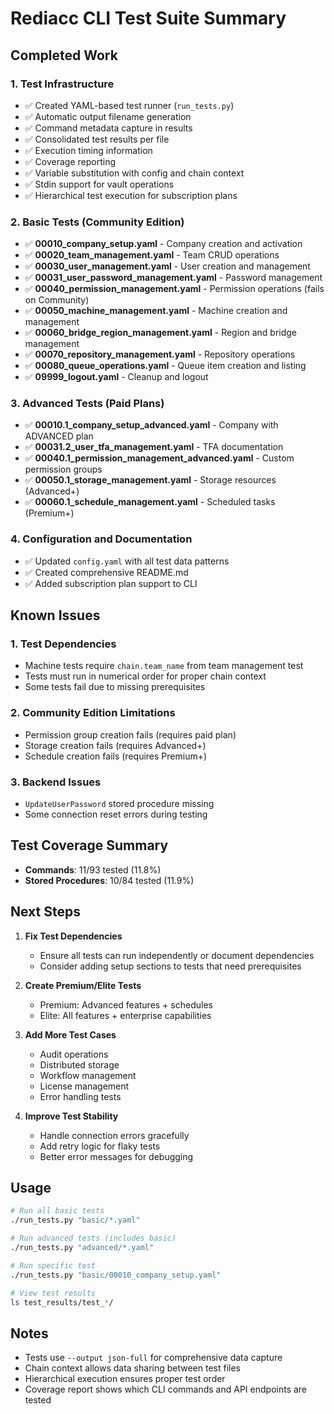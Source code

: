 # Rediacc CLI Test Suite Summary

## Completed Work

### 1. Test Infrastructure
- ✅ Created YAML-based test runner (`run_tests.py`)
- ✅ Automatic output filename generation
- ✅ Command metadata capture in results
- ✅ Consolidated test results per file
- ✅ Execution timing information
- ✅ Coverage reporting
- ✅ Variable substitution with config and chain context
- ✅ Stdin support for vault operations
- ✅ Hierarchical test execution for subscription plans

### 2. Basic Tests (Community Edition)
- ✅ **00010_company_setup.yaml** - Company creation and activation
- ✅ **00020_team_management.yaml** - Team CRUD operations
- ✅ **00030_user_management.yaml** - User creation and management
- ✅ **00031_user_password_management.yaml** - Password management
- ✅ **00040_permission_management.yaml** - Permission operations (fails on Community)
- ✅ **00050_machine_management.yaml** - Machine creation and management
- ✅ **00060_bridge_region_management.yaml** - Region and bridge management
- ✅ **00070_repository_management.yaml** - Repository operations
- ✅ **00080_queue_operations.yaml** - Queue item creation and listing
- ✅ **09999_logout.yaml** - Cleanup and logout

### 3. Advanced Tests (Paid Plans)
- ✅ **00010.1_company_setup_advanced.yaml** - Company with ADVANCED plan
- ✅ **00031.2_user_tfa_management.yaml** - TFA documentation
- ✅ **00040.1_permission_management_advanced.yaml** - Custom permission groups
- ✅ **00050.1_storage_management.yaml** - Storage resources (Advanced+)
- ✅ **00060.1_schedule_management.yaml** - Scheduled tasks (Premium+)

### 4. Configuration and Documentation
- ✅ Updated `config.yaml` with all test data patterns
- ✅ Created comprehensive README.md
- ✅ Added subscription plan support to CLI

## Known Issues

### 1. Test Dependencies
- Machine tests require `chain.team_name` from team management test
- Tests must run in numerical order for proper chain context
- Some tests fail due to missing prerequisites

### 2. Community Edition Limitations
- Permission group creation fails (requires paid plan)
- Storage creation fails (requires Advanced+)
- Schedule creation fails (requires Premium+)

### 3. Backend Issues
- `UpdateUserPassword` stored procedure missing
- Some connection reset errors during testing

## Test Coverage Summary
- **Commands**: 11/93 tested (11.8%)
- **Stored Procedures**: 10/84 tested (11.9%)

## Next Steps

1. **Fix Test Dependencies**
   - Ensure all tests can run independently or document dependencies
   - Consider adding setup sections to tests that need prerequisites

2. **Create Premium/Elite Tests**
   - Premium: Advanced features + schedules
   - Elite: All features + enterprise capabilities

3. **Add More Test Cases**
   - Audit operations
   - Distributed storage
   - Workflow management
   - License management
   - Error handling tests

4. **Improve Test Stability**
   - Handle connection errors gracefully
   - Add retry logic for flaky tests
   - Better error messages for debugging

## Usage

```bash
# Run all basic tests
./run_tests.py "basic/*.yaml"

# Run advanced tests (includes basic)
./run_tests.py "advanced/*.yaml"

# Run specific test
./run_tests.py "basic/00010_company_setup.yaml"

# View test results
ls test_results/test_*/
```

## Notes

- Tests use `--output json-full` for comprehensive data capture
- Chain context allows data sharing between test files
- Hierarchical execution ensures proper test order
- Coverage report shows which CLI commands and API endpoints are tested